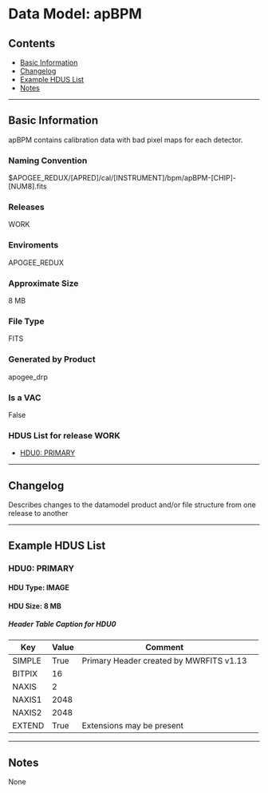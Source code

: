 # Data Model: apBPM





## Contents
- [Basic Information](#basic-information)
- [Changelog](#changelog)
- [Example HDUS List](#example-hdus-list)
- [Notes](#notes)

---

## Basic Information
apBPM contains calibration data with bad pixel maps for each detector.

### Naming Convention
$APOGEE_REDUX/[APRED]/cal/[INSTRUMENT]/bpm/apBPM-[CHIP]-[NUM8].fits

### Releases
WORK

### Enviroments
APOGEE_REDUX

### Approximate Size
8 MB

### File Type
FITS

### Generated by Product
apogee_drp

### Is a VAC
False

### HDUS List for release WORK
  - [HDU0: PRIMARY](#hdu0-primary)

---

## Changelog
Describes changes to the datamodel product and/or file structure from one release to another

---
## Example HDUS List

### HDU0: PRIMARY


#### HDU Type: IMAGE
#### HDU Size:  8 MB

##### Header Table Caption for HDU0
Key | Value | Comment | |
| --- | --- | --- | --- |
| SIMPLE | True | Primary Header created by MWRFITS v1.13 |
| BITPIX | 16 |  |
| NAXIS | 2 |  |
| NAXIS1 | 2048 |  |
| NAXIS2 | 2048 |  |
| EXTEND | True | Extensions may be present |



---
## Notes
None